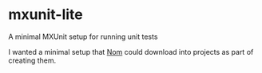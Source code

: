 # mxunit-lite

A minimal MXUnit setup for running unit tests

I wanted a minimal setup that [Nom](https://github.com/MFernstrom/nom) could download into projects as part of creating them.
